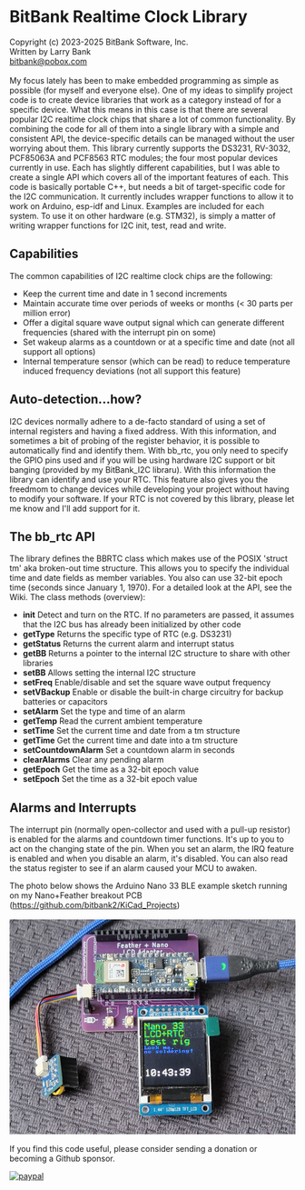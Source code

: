 # BitBank Realtime Clock Library

Copyright (c) 2023-2025 BitBank Software, Inc.<br>
Written by Larry Bank<br>
bitbank@pobox.com<br>
<br>
My focus lately has been to make embedded programming as simple as possible (for myself and everyone else). One of my ideas to simplify project code is to create device libraries that work as a category instead of for a specific device. What this means in this case is that there are several popular I2C realtime clock chips that share a lot of common functionality. By combining the code for all of them into a single library with a simple and consistent API, the device-specific details can be managed without the user worrying about them. This library currently supports the DS3231, RV-3032, PCF85063A and PCF8563 RTC modules; the four most popular devices currently in use. Each has slightly different capabilities, but I was able to create a single API which covers all of the important features of each. This code is basically portable C++, but needs a bit of target-specific code for the I2C communication. It currently includes wrapper functions to allow it to work on Arduino, esp-idf and Linux. Examples are included for each system. To use it on other hardware (e.g. STM32), is simply a matter of writing wrapper functions for I2C init, test, read and write.

## Capabilities
The common capabilities of I2C realtime clock chips are the following:
- Keep the current time and date in 1 second increments
- Maintain accurate time over periods of weeks or months (< 30 parts per million error)
- Offer a digital square wave output signal which can generate different frequencies (shared with the interrupt pin on some)
- Set wakeup alarms as a countdown or at a specific time and date (not all support all options)
- Internal temperature sensor (which can be read) to reduce temperature induced frequency deviations (not all support this feature)

## Auto-detection...how?
I2C devices normally adhere to a de-facto standard of using a set of internal registers and having a fixed address. With this information, and sometimes a bit of probing of the register behavior, it is possible to automatically find and identify them. With bb_rtc, you only need to specify the GPIO pins used and if you will be using hardware I2C support or bit banging (provided by my BitBank_I2C libraru). With this information the library can identify and use your RTC. This feature also gives you the freedmom to change devices while developing your project without having to modify your software. If your RTC is not covered by this library, please let me know and I'll add support for it.

## The bb_rtc API
The library defines the BBRTC class which makes use of the POSIX 'struct tm' aka broken-out time structure. This allows you to specify the individual time and date fields as member variables. You also can use 32-bit epoch time (seconds since January 1, 1970). For a detailed look at the API, see the Wiki. The class  methods (overview):
- <b>init</b> Detect and turn on the RTC. If no parameters are passed, it assumes that the I2C bus has already been initialized by other code
- <b>getType</b> Returns the specific type of RTC (e.g. DS3231)
- <b>getStatus</b> Returns the current alarm and interrupt status
- <b>getBB</b> Returns a pointer to the internal I2C structure to share with other libraries
- <b>setBB</b> Allows setting the internal I2C structure
- <b>setFreq</b> Enable/disable and set the square wave output frequency
- <b>setVBackup</b> Enable or disable the built-in charge circuitry for backup batteries or capacitors
- <b>setAlarm</b> Set the type and time of an alarm
- <b>getTemp</b> Read the current ambient temperature
- <b>setTime</b> Set the current time and date from a tm structure
- <b>getTime</b> Get the current time and date into a tm structure
- <b>setCountdownAlarm</b> Set a countdown alarm in seconds
- <b>clearAlarms</b> Clear any pending alarm
- <b>getEpoch</b> Get the time as a 32-bit epoch value
- <b>setEpoch</b> Set the time as a 32-bit epoch value
  
## Alarms and Interrupts
The interrupt pin (normally open-collector and used with a pull-up resistor) is enabled for the alarms and countdown timer functions. It's up to you to act on the changing state of the pin. When you set an alarm, the IRQ feature is enabled and when you disable an alarm, it's disabled. You can also read the status register to see if an alarm caused your MCU to awaken.<br>

The photo below shows the Arduino Nano 33 BLE example sketch running on my Nano+Feather breakout PCB (https://github.com/bitbank2/KiCad_Projects) <br>
<br>
![bb_rtc](/bb_rtc_demo.jpg?raw=true "bb_rtc")
<br>

If you find this code useful, please consider sending a donation or becoming a Github sponsor.

[![paypal](https://www.paypalobjects.com/en_US/i/btn/btn_donateCC_LG.gif)](https://www.paypal.com/cgi-bin/webscr?cmd=_s-xclick&hosted_button_id=SR4F44J2UR8S4)

